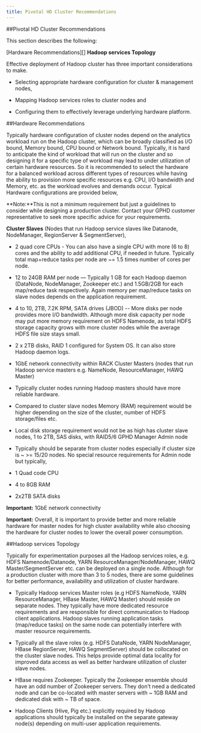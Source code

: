 ```yaml
---
title: Pivotal HD Cluster Recommendations
---
```


##Pivotal HD Cluster Recommendations

This section describes the following:

[Hardware Recommendations][]
  **Hadoop services Topology**

Effective deployment of Hadoop cluster has three important considerations to make.

* Selecting appropriate hardware configuration for cluster & management nodes,

* Mapping Hadoop services roles to cluster nodes and

* Configuring them to effectively leverage underlying hardware platform.

##Hardware Recommendations

Typically hardware configuration of cluster nodes depend on the analytics workload
run on the Hadoop cluster, which can be broadly classified as I/O bound, Memory
bound, CPU bound or Network bound. Typically, it is hard to anticipate the kind of
workload that will run on the cluster and so designing it for a specific type of
workload may lead to under utilization of certain hardware resources. So it is
recommended to select the hardware for a balanced workload across different types of
resources while having the ability to provision more specific resources e.g. CPU, I/O
bandwidth and Memory, etc. as the workload evolves and demands occur.
Typical Hardware configurations are provided below,

**Note:**This is not a minimum requirement but just a guidelines to consider while designing a production cluster. Contact your GPHD customer  representative to seek more specific advice for your requirements.

**Cluster Slaves** (Nodes that run Hadoop service slaves like Datanode, NodeManager,
RegionServer & SegmentServer),

* 2 quad core CPUs - You can also have a single CPU with more (6 to 8) cores and
  the ability to add additional CPU, if needed in future. Typically total map+reduce
  tasks per node are ~= 1.5 times number of cores per node.

* 12 to 24GB RAM per node — Typically 1 GB for each Hadoop daemon
  (DataNode, NodeManager, Zookeeper etc.) and 1.5GB/2GB for each map/reduce
  task respectively. Again memory per map/reduce tasks on slave nodes depends on
  the application requirement.

* 4 to 10, 2TB, 7.2K RPM, SATA drives (JBOD) -- More disks per node provides
  more I/O bandwidth. Although more disk capacity per node may put more
  memory requirement on HDFS Namenode, as total HDFS storage capacity grows
  with more cluster nodes while the average HDFS file size stays small.

* 2 x 2TB disks, RAID 1 configured for System OS. It can also store Hadoop
  daemon logs.

* 1GbE network connectivity within RACK
  Cluster Masters (nodes that run Hadoop service masters e.g. NameNode,
  ResourceManager, HAWQ Master)

* Typically cluster nodes running Hadoop masters should have more reliable
  hardware.

* Compared to cluster slave nodes Memory (RAM) requirement would be higher
  depending on the size of the cluster, number of HDFS storage/files etc.

* Local disk storage requirement would not be as high has cluster slave nodes, 1 to
  2TB, SAS disks, with RAID5/6
  GPHD Manager Admin node

* Typically should be separate from cluster nodes especially if cluster size is ~ >=
  15/20 nodes. No special resource requirements for Admin node but typically,

* 1 Quad code CPU

* 4 to 8GB RAM

* 2x2TB SATA disks

**Important:** 1GbE network connectivity

**Important:** Overall, it is important to provide better and more reliable hardware
for master nodes for high cluster availability while also choosing the hardware for
cluster nodes to lower the overall power consumption.

##Hadoop services Topology

Typically for experimentation purposes all the Hadoop services roles, e.g. HDFS
Namenode/Datanode, YARN ResourceManager/NodeManager, HAWQ
Master/SegmentServer etc. can be deployed on a single node. Although for a
production cluster with more than 3 to 5 nodes, there are some guidelines for better
performance, availability and utilization of cluster hardware.

* Typically Hadoop services Master roles (e.g HDFS NameNode, YARN
  ResourceManager, HBase Master, HAWQ Master) should reside on separate
  nodes. They typically have more dedicated resource requirements and are
  responsible for direct communication to Hadoop client applications. Hadoop
  slaves running application tasks (map/reduce tasks) on the same node can
  potentially interfere with master resource requirements.
* Typically all the slave roles (e.g. HDFS DataNode, YARN NodeManager, HBase
  RegionServer, HAWQ SegmentServer) should be collocated on the cluster slave
  nodes. This helps provide optimal data locality for improved data access as well as
  better hardware utilization of cluster slave nodes.

* HBase requires Zookeeper. Typically the Zookeeper ensemble should have an odd
  number of Zookeeper servers. They don't need a dedicated node and can be
  co-located with master servers with ~ 1GB RAM and dedicated disk with ~ TB of
  space.
* Hadoop Clients (Hive, Pig etc.) explicitly required by Hadoop applications should
  typically be installed on the separate gateway node(s) depending on multi-user
  application requirements.

